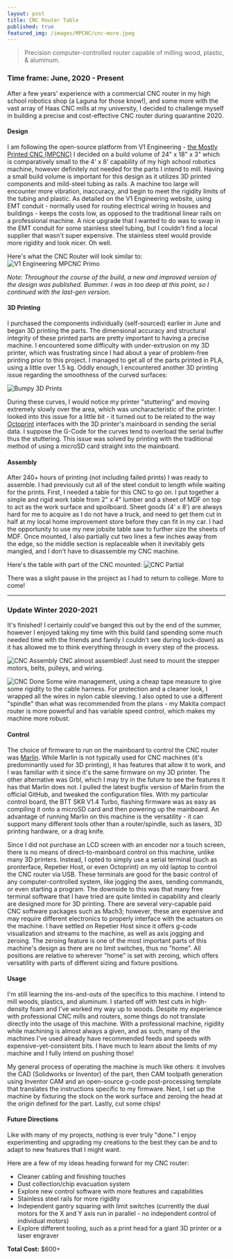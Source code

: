 ```yaml
---
layout: post
title: CNC Router Table
published: true
featured_img: /images/MPCNC/cnc-more.jpeg
---
```


> Precision computer-controlled router capable of milling wood, plastic, & aluminum.

### Time frame: June, 2020 - Present

After a few years' experience with a commercial CNC router in my high school robotics shop (a Laguna for those know!), and some more with the vast array of Haas CNC mills at my university, I decided to challenge myself in building a precise and cost-effective CNC router during quarantine 2020.

#### Design
I am following the open-source platform from V1 Engineering - [the Mostly Printed CNC (MPCNC)](https://www.v1engineering.com/specifications/)
I decided on a build volume of 24" x 18" x 3" which is comparatively small to the 4' x 8' capability of my high school robotics machine, however definitely not needed for the parts I intend to mill. Having a small build volume is important for this design as it utilizes 3D printed components and mild-steel tubing as rails. A machine too large will encounter more vibration, inaccuracy, and begin to meet the rigidity limits of the tubing and plastic. As detailed on the V1 Engineering website, using EMT conduit - normally used for routing electrical wiring in houses and buildings - keeps the costs low, as opposed to the traditional linear rails on a professional machine. A nice upgrade that I wanted to do was to swap in the EMT conduit for some stainless steel tubing, but I couldn't find a local supplier that wasn't super expensive. The stainless steel would provide more rigidity and look nicer. Oh well.

Here's what the CNC Router will look similar to:
![V1 Engineering MPCNC Primo](/images/MPCNC/Primo-scaled.jpg "V1 Engineering MPCNC Primo")

*Note: Throughout the course of the build, a new and improved version of the design was published. Bummer. I was in too deep at this point, so I continued with the last-gen version.*

#### 3D Printing
I purchased the components individually (self-sourced) earlier in June and began 3D printing the parts. The dimensional accuracy and structural integrity of these printed parts are pretty important to having a precise machine. I encountered some difficulty with under-extrusion on my 3D printer, which was frustrating since I had about a year of problem-free printing prior to this project. I managed to get all of the parts printed in PLA, using a little over 1.5 kg. Oddly enough, I encountered another 3D printing issue regarding the smoothness of the curved surfaces:

![Bumpy 3D Prints](/images/MPCNC/print-artifacts.jpg "Top: SD Card Print; Bottom: Octoprint")

During these curves, I would notice my printer "stuttering" and moving extremely slowly over the area, which was uncharacteristic of the printer. I looked into this issue for a little bit - it turned out to be related to the way [Octoprint](https://octoprint.org/) interfaces with the 3D printer's mainboard in sending the serial data. I suppose the G-Code for the curves tend to overload the serial buffer thus the stuttering. This issue was solved by printing with the traditional method of using a microSD card straight into the mainboard.

#### Assembly
After 240+ hours of printing (not including failed prints) I was ready to assemble. I had previously cut all of the steel conduit to length while waiting for the prints. First, I needed a table for this CNC to go on. I put together a simple and rigid work table from 2" x 4" lumber and a sheet of MDF on top to act as the work surface and spoilboard. Sheet goods (4' x 8') are always hard for me to acquire as I do not have a truck, and need to get them cut in half at my local home improvement store before they can fit in my car. I had the opportunity to use my new jobsite table saw to further size the sheets of MDF. Once mounted, I also partially cut two lines a few inches away from the edge, so the middle section is replaceable when it inevitably gets mangled, and I don't have to disassemble my CNC machine.

Here's the table with part of the CNC mounted:
![CNC Partial](/images/MPCNC/cnc-partial.jpeg "Table with beginning assembly")

There was a slight pause in the project as I had to return to college. More to come!

----

### Update Winter 2020-2021
It's finished! I certainly could've banged this out by the end of the summer, however I enjoyed taking my time with this build (and spending some much needed time with the friends and family I couldn't see during lock-down) as it has allowed me to think everything through in every step of the process.

![CNC Assembly](/images/MPCNC/cnc-more.jpeg "CNC almost assembled!")
CNC almost assembled! Just need to mount the stepper motors, belts, pulleys, and wiring.

![CNC Done](/images/MPCNC/cnc-wires.jpeg "CNC wiring, with tape measure trick")
Some wire management, using a cheap tape measure to give some rigidity to the cable harness. For protection and a cleaner look, I wrapped all the wires in nylon cable sleeving. I also opted to use a different "spindle" than what was recommended from the plans - my Makita compact router is more powerful and has variable speed control, which makes my machine more robust.

#### Control
The choice of firmware to run on the mainboard to control the CNC router was [Marlin](https://marlinfw.org/). While Marlin is not typically used for CNC machines (it's predominantly used for 3D printing), it has features that allow it to work, and I was familiar with it since it's the same firmware on my 3D printer. The other alternative was Grbl, which I may try in the future to see the features it has that Marlin does not. I pulled the latest bugfix version of Marlin from the official GitHub, and tweaked the configuration files. With my particular control board, the BTT SKR V1.4 Turbo, flashing firmware was as easy as compiling it onto a microSD card and then powering up the mainboard. An advantage of running Marlin on this machine is the versatility - it can support many different tools other than a router/spindle, such as lasers, 3D printing hardware, or a drag knife.

Since I did not purchase an LCD screen with an encoder nor a touch screen, there is no means of direct-to-mainboard control on this machine, unlike many 3D printers. Instead, I opted to simply use a serial terminal (such as pronterface, Repetier Host, or even Octoprint) on my old laptop to control the CNC router via USB. These terminals are good for the basic control of any computer-controlled system, like jogging the axes, sending commands, or even starting a program. The downside to this was that many free terminal software that I have tried are quite limited in capability and clearly are designed more for 3D printing. There are several very-capable paid CNC software packages such as Mach3; however, these are expensive and may require different electronics to properly interface with the actuators on the machine. I have settled on Repetier Host since it offers g-code visualization and streams to the machine, as well as axis jogging and zeroing. The zeroing feature is one of the most important parts of this machine's design as there are no limit switches, thus no "home". All positions are relative to wherever "home" is set with zeroing, which offers versatility with parts of different sizing and fixture positions.

#### Usage
I'm still learning the ins-and-outs of the specifics to this machine. I intend to mill woods, plastics, and aluminum. I started off with test cuts in high-density foam and I've worked my way up to woods. Despite my experience with professional CNC mills and routers, some things do not translate directly into the usage of this machine. With a professional machine, rigidity while machining is almost always a given, and as such, many of the machines I've used already have recommended feeds and speeds with expensive-yet-consistent bits. I have much to learn about the limits of my machine and I fully intend on pushing those!

My general process of operating the machine is much like others: it involves the CAD (Solidworks or Inventor) of the part, then CAM toolpath generation using Inventor CAM and an open-source g-code post-processing template that translates the instructions specific to my firmware. Next, I set up the machine by fixturing the stock on the work surface and zeroing the head at the origin defined for the part. Lastly, cut some chips!

#### Future Directions
Like with many of my projects, nothing is ever truly "done." I enjoy experimenting and upgrading my creations to the best they can be and to adapt to new features that I might want.

Here are a few of my ideas heading forward for my CNC router:
* Cleaner cabling and finishing touches
* Dust collection/chip evacuation system
* Explore new control software with more features and capabilities
* Stainless steel rails for more rigidity
* Independent gantry squaring with limit switches (currently the dual motors for the X and Y axis run in parallel - no independent control of individual motors)
* Explore different tooling, such as a print head for a giant 3D printer or a laser engraver

**Total Cost:** $600+
